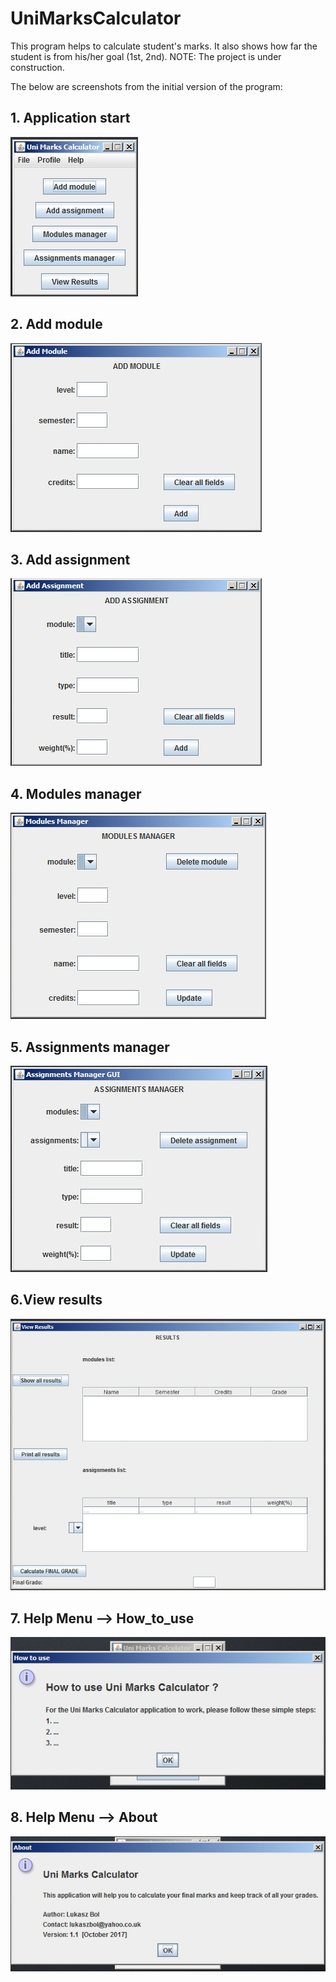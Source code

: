 # UniMarksCalculator
This program helps to calculate student's marks. It also shows how far the student is from his/her goal (1st, 2nd).
NOTE: The project is under construction.

The below are screenshots from the initial version of the program:


## 1. Application start
![App start](system_pictures/1-appStart.jpg)

## 2. Add module
![Add module](system_pictures/2-addModule.jpg)

## 3. Add assignment
![Add assignment](system_pictures/3-addAssignment.jpg)

## 4. Modules manager
![Modules manager](system_pictures/4-modulesManager.jpg)

## 5. Assignments manager
![Assignments manager](system_pictures/5-assignmentsManager.jpg)

## 6.View results
![View results](system_pictures/6-viewResults.jpg)

## 7. Help Menu --> How_to_use
![Help-howToUse](system_pictures/7-helpHowToUse.jpg)

## 8. Help Menu --> About
![Help-about](system_pictures/8-helpAbout.jpg)
